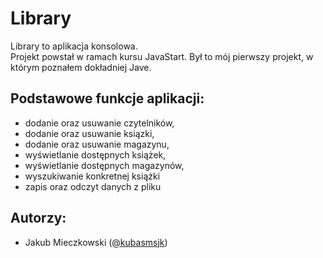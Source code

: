 # Library 
Library to aplikacja konsolowa.  
Projekt powstał w ramach kursu JavaStart.
Był to mój pierwszy projekt, w którym poznałem dokładniej Jave.

## Podstawowe funkcje aplikacji: 
*	dodanie oraz usuwanie czytelników,
*	dodanie oraz usuwanie ksiązki,
*	dodanie oraz usuwanie magazynu,
*	wyświetlanie dostępnych książek,
*	wyświetlanie dostępnych magazynów,
*	wyszukiwanie konkretnej książki
*	zapis oraz odczyt danych z pliku

## Autorzy:
* Jakub Mieczkowski ([@kubasmsjk]( https://github.com/kubasmsjk))
